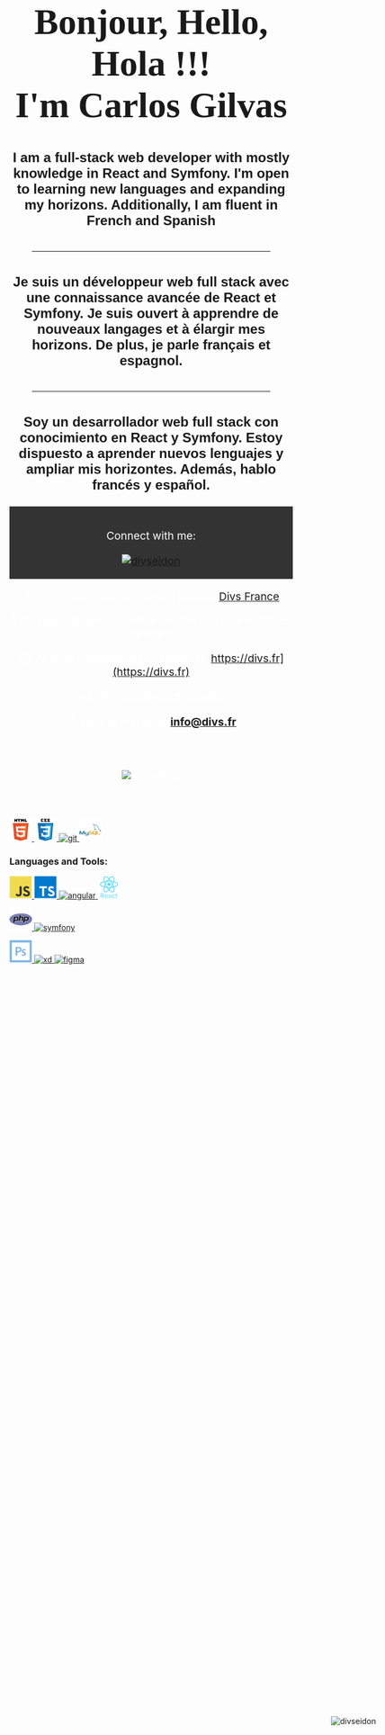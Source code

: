 <!-- @format -->
<!-- Google Fonts -->
<link href="https://fonts.googleapis.com/css2?family=Unna&display=swap" rel="stylesheet">
<link href="https://fonts.googleapis.com/css2?family=Truculenta:opsz,wght@12..72,100&display=swap" rel="stylesheet">
<!-- Style -->
<style>
    h1 {
        font-size: 4rem;
        font-family: 'Unna', serif;
    }
    h2 {
        font-size: 1.5rem;
        font-family: 'Truculenta', sans-serif;
    }
    .visitors {
       position: absolute;
       left: 800px;
       bottom: 780px;
    }
    hr {
        margin: 2.5rem;
    }
    .img-lang {
        margin: 3rem;
        
    }
    .info{
        color: #fff;
        font-family: 'Truculenta', sans-serif;
        font-size: 1.2rem;
    }
    .connect {
        font-family: 'Truculenta', sans-serif;
        color: #fff;
        font-size: 1.2rem;
        display: flex;
        flex-direction: column;
        text-align: center;
        background: #333;
        justify-content: center;
        padding: 20px
    }

</style>

<!-- Header -->
<h1 align="center">
Bonjour, Hello, Hola !!!
<br>
I'm Carlos Gilvas
</h1>

<!-- Titre accrochante -->
<h2 align="center"> 
I am a full-stack web developer with mostly knowledge in React and Symfony. I'm open to learning new languages and expanding my horizons. Additionally, I am fluent in French and Spanish

<hr>

Je suis un développeur web full stack avec une connaissance avancée de React et Symfony. Je suis ouvert à apprendre de nouveaux langages et à élargir mes horizons. De plus, je parle français et espagnol.

<hr>

Soy un desarrollador web full stack con conocimiento en React y Symfony. Estoy dispuesto a aprender nuevos lenguajes y ampliar mis horizontes. Además, hablo francés y español.

</h2>

<!-- Visites de profil -->

<p class="visitors" align="left"> <img src="https://komarev.com/ghpvc/?username=divseidon&label=Profile%20views&color=0e75b6&style=flat" alt="divseidon" /> </p>

<!-- ******************************************** -->


<div class="connect">
<p>Connect with me:</p>
<a href="https://linkedin.com/in/divseidon" target="blank"><img align="center" src="https://raw.githubusercontent.com/rahuldkjain/github-profile-readme-generator/master/src/images/icons/Social/linked-in-alt.svg" alt="divseidon" height="30" width="40" /></a>
</div>
<div class="info" align="center">

🔭 I’m currently working on my potfolio [Divs France](https://divs.fr)

🌱 I’m currently learning **Frameworks and new methods of work**

👨‍💻 All of my projects are available at [https://divs.fr](https://divs.fr)

💬 Ask me about **react, symfony**

📫 How to reach me **info@divs.fr**

<img class="img-lang" align="center" src="https://github-readme-stats.vercel.app/api/top-langs?username=divseidon&show_icons=true&locale=en&layout=compact" alt="divseidon" />


</div>












 <a href="https://www.w3.org/html/" target="_blank" rel="noreferrer"> <img src="https://raw.githubusercontent.com/devicons/devicon/master/icons/html5/html5-original-wordmark.svg" alt="html5" width="40" height="40"/> </a>
<a href="https://www.w3schools.com/css/" target="_blank" rel="noreferrer"> <img src="https://raw.githubusercontent.com/devicons/devicon/master/icons/css3/css3-original-wordmark.svg" alt="css3" width="40" height="40"/> </a>
<a href="https://git-scm.com/" target="_blank" rel="noreferrer"> <img src="https://www.vectorlogo.zone/logos/git-scm/git-scm-icon.svg" alt="git" width="40" height="40"/> </a>
 <a href="https://www.mysql.com/" target="_blank" rel="noreferrer"> <img src="https://raw.githubusercontent.com/devicons/devicon/master/icons/mysql/mysql-original-wordmark.svg" alt="mysql" width="40" height="40"/> </a>






<h3 align="left">Languages and Tools:</h3>
<a href="https://developer.mozilla.org/en-US/docs/Web/JavaScript" target="_blank" rel="noreferrer"> <img src="https://raw.githubusercontent.com/devicons/devicon/master/icons/javascript/javascript-original.svg" alt="javascript" width="40" height="40"/> </a> 
<a href="https://www.typescriptlang.org/" target="_blank" rel="noreferrer"> <img src="https://raw.githubusercontent.com/devicons/devicon/master/icons/typescript/typescript-original.svg" alt="typescript" width="40" height="40"/> </a> 
<a href="https://angular.io" target="_blank" rel="noreferrer"> <img src="https://angular.io/assets/images/logos/angular/angular.svg" alt="angular" width="40" height="40"/> </a>
<a href="https://reactjs.org/" target="_blank" rel="noreferrer"> <img src="https://raw.githubusercontent.com/devicons/devicon/master/icons/react/react-original-wordmark.svg" alt="react" width="40" height="40"/> </a>










<a href="https://www.php.net" target="_blank" rel="noreferrer"> <img src="https://raw.githubusercontent.com/devicons/devicon/master/icons/php/php-original.svg" alt="php" width="40" height="40"/> </a> <a href="https://symfony.com" target="_blank" rel="noreferrer"> <img src="https://symfony.com/logos/symfony_black_03.svg" alt="symfony" width="40" height="40"/> </a>





 <a href="https://www.photoshop.com/en" target="_blank" rel="noreferrer"> <img src="https://raw.githubusercontent.com/devicons/devicon/master/icons/photoshop/photoshop-line.svg" alt="photoshop" width="40" height="40"/> </a>
<a href="https://www.adobe.com/products/xd.html" target="_blank" rel="noreferrer"> <img src="https://cdn.worldvectorlogo.com/logos/adobe-xd.svg" alt="xd" width="40" height="40"/> </a>
<a href="https://www.figma.com/" target="_blank" rel="noreferrer"> <img src="https://www.vectorlogo.zone/logos/figma/figma-icon.svg" alt="figma" width="40" height="40"/> </a>

